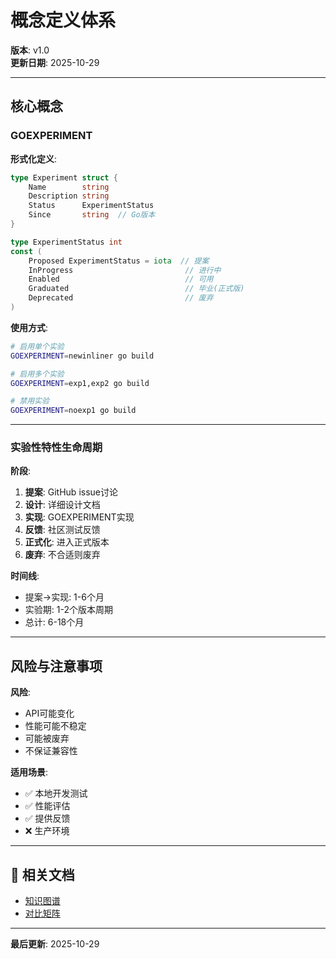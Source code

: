 ﻿# 概念定义体系

**版本**: v1.0  
**更新日期**: 2025-10-29

---

## 核心概念

### GOEXPERIMENT

**形式化定义**:

```go
type Experiment struct {
    Name        string
    Description string
    Status      ExperimentStatus
    Since       string  // Go版本
}

type ExperimentStatus int
const (
    Proposed ExperimentStatus = iota  // 提案
    InProgress                         // 进行中
    Enabled                            // 可用
    Graduated                          // 毕业(正式版)
    Deprecated                         // 废弃
)
```

**使用方式**:

```bash
# 启用单个实验
GOEXPERIMENT=newinliner go build

# 启用多个实验
GOEXPERIMENT=exp1,exp2 go build

# 禁用实验
GOEXPERIMENT=noexp1 go build
```

---

### 实验性特性生命周期

**阶段**:

1. **提案**: GitHub issue讨论
2. **设计**: 详细设计文档
3. **实现**: GOEXPERIMENT实现
4. **反馈**: 社区测试反馈
5. **正式化**: 进入正式版本
6. **废弃**: 不合适则废弃

**时间线**:

- 提案→实现: 1-6个月
- 实验期: 1-2个版本周期
- 总计: 6-18个月

---

## 风险与注意事项

**风险**:

- API可能变化
- 性能可能不稳定
- 可能被废弃
- 不保证兼容性

**适用场景**:

- ✅ 本地开发测试
- ✅ 性能评估
- ✅ 提供反馈
- ❌ 生产环境

---

## 🔗 相关文档

- [知识图谱](./00-知识图谱.md)
- [对比矩阵](./00-对比矩阵.md)

---

**最后更新**: 2025-10-29
